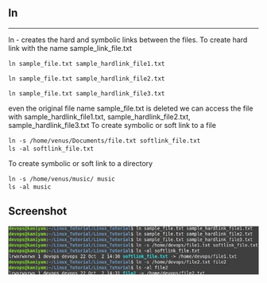 ## ln
*******
ln - creates the hard and symbolic links between the
files.
To create hard link with the name sample_link_file.txt
```
ln sample_file.txt sample_hardlink_file1.txt
```
```
ln sample_file.txt sample_hardlink_file2.txt
```
```
ln sample_file.txt sample_hardlink_file3.txt
```
even the original file name sample_file.txt is deleted
we can access the file with sample_hardlink_file1.txt,
sample_hardlink_file2.txt, sample_hardlink_file3.txt
To create symbolic or soft link to a file
```
ln -s /home/venus/Documents/file.txt softlink_file.txt
ls -al softlink_file.txt
```
To create symbolic or soft link to a directory
```
ln -s /home/venus/music/ music
ls -al music
```
## Screenshot
![main](screenshots/ln.jpg)

